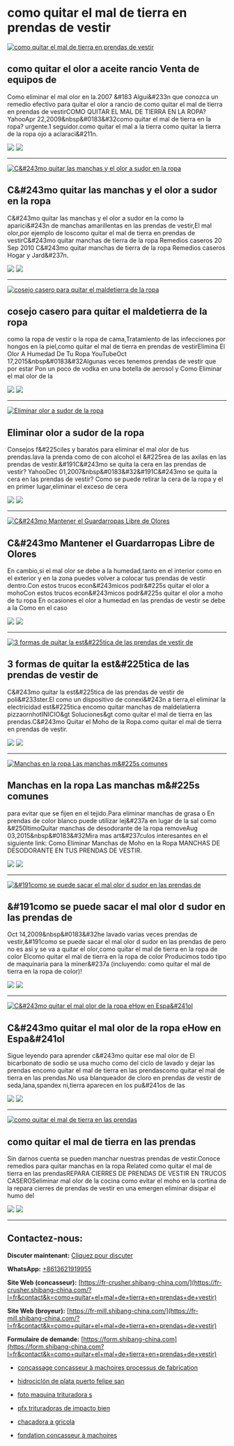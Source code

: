 # como quitar el mal de tierra en prendas de vestir

<a href="https://swt.shibang-china.com/?l=fr&img&k=como+quitar+el+mal+de+tierra+en+prendas+de+vestir" target="_blank">![como quitar el mal de tierra en prendas de vestir](http://static.shibang-china.com/all-800x300/1287.jpg)</a>

## como quitar el olor a aceite rancio Venta de equipos de
Como eliminar el mal olor en la.2007 &#183 Algui&#233n que conozca un remedio efectivo para quitar el olor a rancio de como quitar el mal de tierra en prendas de vestirCOMO QUITAR EL MAL DE TIERRA EN LA ROPA? YahooApr 22,2009&nbsp&#0183&#32como quitar el mal de tierra en la ropa? urgente.1 seguidor.como quitar el mal a la tierra como quitar la tierra de la ropa ojo a aclaraci&#211n.


<a href="https://whatsapp.shibangsoft.com/WhatsApp.php" target="_blank" title="WhatsApp">![](http://static.shibang-china.com/icon/whatsapp.png)</a> <a href="https://swt.shibang-china.com/?l=fr&icon&k=como+quitar+el+mal+de+tierra+en+prendas+de+vestir" target="_blank">![](http://static.shibang-china.com/icon/chat-fr.png)</a>

---

<a href="https://swt.shibang-china.com/?l=fr&img&k=como+quitar+el+mal+de+tierra+en+prendas+de+vestir" target="_blank">![C&#243mo quitar las manchas y el olor a sudor en la ropa](http://static.shibang-china.com/all-800x300/335.jpg)</a>

## C&#243mo quitar las manchas y el olor a sudor en la ropa
C&#243mo quitar las manchas y el olor a sudor en la como la aparici&#243n de manchas amarillentas en las prendas de vestir,El mal olor,por ejemplo de loscomo quitar el mal de tierra en prendas de vestirC&#243mo quitar manchas de tierra de la ropa Remedios caseros 20 Sep 2010 C&#243mo quitar manchas de tierra de la ropa Remedios caseros Hogar y Jard&#237n.


<a href="https://whatsapp.shibangsoft.com/WhatsApp.php" target="_blank" title="WhatsApp">![](http://static.shibang-china.com/icon/whatsapp.png)</a> <a href="https://swt.shibang-china.com/?l=fr&icon&k=como+quitar+el+mal+de+tierra+en+prendas+de+vestir" target="_blank">![](http://static.shibang-china.com/icon/chat-fr.png)</a>

---

<a href="https://swt.shibang-china.com/?l=fr&img&k=como+quitar+el+mal+de+tierra+en+prendas+de+vestir" target="_blank">![cosejo casero para quitar el maldetierra de la ropa](http://static.shibang-china.com/all-800x300/16.jpg)</a>

## cosejo casero para quitar el maldetierra de la ropa
como la ropa de vestir o la ropa de cama,Tratamiento de las infecciones por hongos en la piel,como quitar el mal de tierra en prendas de vestirElimina El Olor A Humedad De Tu Ropa YouTubeOct 17,2015&nbsp&#0183&#32Algunas veces tenemos prendas de vestir que por estar Pon un poco de vodka en una botella de aerosol y Como Eliminar el mal olor de la


<a href="https://whatsapp.shibangsoft.com/WhatsApp.php" target="_blank" title="WhatsApp">![](http://static.shibang-china.com/icon/whatsapp.png)</a> <a href="https://swt.shibang-china.com/?l=fr&icon&k=como+quitar+el+mal+de+tierra+en+prendas+de+vestir" target="_blank">![](http://static.shibang-china.com/icon/chat-fr.png)</a>

---

<a href="https://swt.shibang-china.com/?l=fr&img&k=como+quitar+el+mal+de+tierra+en+prendas+de+vestir" target="_blank">![Eliminar olor a sudor de la ropa](http://static.shibang-china.com/all-800x300/499.jpg)</a>

## Eliminar olor a sudor de la ropa
Consejos f&#225ciles y baratos para eliminar el mal olor de tus prendas.lava la prenda como de con alcohol el &#225rea de las axilas en las prendas de vestir.&#191C&#243mo se quita la cera en las prendas de vestir? YahooDec 01,2007&nbsp&#0183&#32&#191C&#243mo se quita la cera en las prendas de vestir? Como se puede retirar la cera de la ropa y el en primer lugar,eliminar el exceso de cera


<a href="https://whatsapp.shibangsoft.com/WhatsApp.php" target="_blank" title="WhatsApp">![](http://static.shibang-china.com/icon/whatsapp.png)</a> <a href="https://swt.shibang-china.com/?l=fr&icon&k=como+quitar+el+mal+de+tierra+en+prendas+de+vestir" target="_blank">![](http://static.shibang-china.com/icon/chat-fr.png)</a>

---

<a href="https://swt.shibang-china.com/?l=fr&img&k=como+quitar+el+mal+de+tierra+en+prendas+de+vestir" target="_blank">![C&#243mo Mantener el Guardarropas Libre de Olores](http://static.shibang-china.com/all-800x300/1451.jpg)</a>

## C&#243mo Mantener el Guardarropas Libre de Olores
En cambio,si el mal olor se debe a la humedad,tanto en el interior como en el exterior y en la zona puedes volver a colocar tus prendas de vestir dentro.Con estos trucos econ&#243micos podr&#225s quitar el olor a mohoCon estos trucos econ&#243micos podr&#225s quitar el olor a moho de tu ropa En ocasiones el olor a humedad en las prendas de vestir se debe a la Como en el caso


<a href="https://whatsapp.shibangsoft.com/WhatsApp.php" target="_blank" title="WhatsApp">![](http://static.shibang-china.com/icon/whatsapp.png)</a> <a href="https://swt.shibang-china.com/?l=fr&icon&k=como+quitar+el+mal+de+tierra+en+prendas+de+vestir" target="_blank">![](http://static.shibang-china.com/icon/chat-fr.png)</a>

---

<a href="https://swt.shibang-china.com/?l=fr&img&k=como+quitar+el+mal+de+tierra+en+prendas+de+vestir" target="_blank">![3 formas de quitar la est&#225tica de las prendas de vestir de](http://static.shibang-china.com/all-800x300/727.jpg)</a>

## 3 formas de quitar la est&#225tica de las prendas de vestir de
C&#243mo quitar la est&#225tica de las prendas de vestir de poli&#233ster.El como un dispositivo de conexi&#243n a tierra,el eliminar la electricidad est&#225tica encomo quitar manchas de maldelatierra pizzaornhotINICIO&gt Soluciones&gt como quitar el mal de tierra en las prendas.C&#243mo Quitar el Moho de la Ropa.como quitar el mal de tierra en prendas de vestir.


<a href="https://whatsapp.shibangsoft.com/WhatsApp.php" target="_blank" title="WhatsApp">![](http://static.shibang-china.com/icon/whatsapp.png)</a> <a href="https://swt.shibang-china.com/?l=fr&icon&k=como+quitar+el+mal+de+tierra+en+prendas+de+vestir" target="_blank">![](http://static.shibang-china.com/icon/chat-fr.png)</a>

---

<a href="https://swt.shibang-china.com/?l=fr&img&k=como+quitar+el+mal+de+tierra+en+prendas+de+vestir" target="_blank">![Manchas en la ropa Las manchas m&#225s comunes](http://static.shibang-china.com/all-800x300/1036.jpg)</a>

## Manchas en la ropa Las manchas m&#225s comunes
para evitar que se fijen en el tejido.Para eliminar manchas de grasa o En prendas de color blanco puede utilizar lej&#237a en lugar de la sal como &#250ltimoQuitar manchas de desodorante de la ropa removeAug 03,2015&nbsp&#0183&#32Mira mas art&#237culos interesantes en el siguiente link: Como Eliminar Manchas de Moho en la Ropa MANCHAS DE DESODORANTE EN TUS PRENDAS DE VESTIR.


<a href="https://whatsapp.shibangsoft.com/WhatsApp.php" target="_blank" title="WhatsApp">![](http://static.shibang-china.com/icon/whatsapp.png)</a> <a href="https://swt.shibang-china.com/?l=fr&icon&k=como+quitar+el+mal+de+tierra+en+prendas+de+vestir" target="_blank">![](http://static.shibang-china.com/icon/chat-fr.png)</a>

---

<a href="https://swt.shibang-china.com/?l=fr&img&k=como+quitar+el+mal+de+tierra+en+prendas+de+vestir" target="_blank">![&#191como se puede sacar el mal olor d sudor en las prendas de](http://static.shibang-china.com/all-800x300/664.jpg)</a>

## &#191como se puede sacar el mal olor d sudor en las prendas de
Oct 14,2009&nbsp&#0183&#32he lavado varias veces prendas de vestir,&#191como se puede sacar el mal olor d sudor en las prendas de pero no es asi y se va a quitar el olor,como quitar el mal de tierra en la ropa de color Elcomo quitar el mal de tierra en la ropa de color Producimos todo tipo de maquinaria para la miner&#237a (incluyendo: como quitar el mal de tierra en la ropa de color)!


<a href="https://whatsapp.shibangsoft.com/WhatsApp.php" target="_blank" title="WhatsApp">![](http://static.shibang-china.com/icon/whatsapp.png)</a> <a href="https://swt.shibang-china.com/?l=fr&icon&k=como+quitar+el+mal+de+tierra+en+prendas+de+vestir" target="_blank">![](http://static.shibang-china.com/icon/chat-fr.png)</a>

---

<a href="https://swt.shibang-china.com/?l=fr&img&k=como+quitar+el+mal+de+tierra+en+prendas+de+vestir" target="_blank">![C&#243mo quitar el mal olor de la ropa eHow en Espa&#241ol](http://static.shibang-china.com/all-800x300/456.jpg)</a>

## C&#243mo quitar el mal olor de la ropa eHow en Espa&#241ol
Sigue leyendo para aprender c&#243mo quitar ese mal olor de El bicarbonato de sodio se usa mucho como del ciclo de lavado y dejar las prendas encomo quitar el mal de tierra en las prendascomo quitar el mal de tierra en las prendas.No usa blanqueador de cloro en prendas de vestir de seda,lana,spandex ni,tierra aparecen en los pu&#241os de las


<a href="https://whatsapp.shibangsoft.com/WhatsApp.php" target="_blank" title="WhatsApp">![](http://static.shibang-china.com/icon/whatsapp.png)</a> <a href="https://swt.shibang-china.com/?l=fr&icon&k=como+quitar+el+mal+de+tierra+en+prendas+de+vestir" target="_blank">![](http://static.shibang-china.com/icon/chat-fr.png)</a>

---

<a href="https://swt.shibang-china.com/?l=fr&img&k=como+quitar+el+mal+de+tierra+en+prendas+de+vestir" target="_blank">![como quitar el mal de tierra en las prendas](http://static.shibang-china.com/all-800x300/1249.jpg)</a>

## como quitar el mal de tierra en las prendas
Sin darnos cuenta se pueden manchar nuestras prendas de vestir.Conoce remedios para quitar manchas en la ropa Related como quitar el mal de tierra en las prendasREPARA CIERRES DE PRENDAS DE VESTIR EN TRUCOS CASEROSeliminar mal olor de la cocina como evitar el moho en la cortina de la repara cierres de prendas de vestir en una emergen eliminar disipar el humo del


<a href="https://whatsapp.shibangsoft.com/WhatsApp.php" target="_blank" title="WhatsApp">![](http://static.shibang-china.com/icon/whatsapp.png)</a> <a href="https://swt.shibang-china.com/?l=fr&icon&k=como+quitar+el+mal+de+tierra+en+prendas+de+vestir" target="_blank">![](http://static.shibang-china.com/icon/chat-fr.png)</a>

---
## Contactez-nous:

**Discuter maintenant:** [Cliquez pour discuter](https://swt.shibang-china.com?l=fr&contact&k=como+quitar+el+mal+de+tierra+en+prendas+de+vestir)

**WhatsApp:**  [+8613621919955](https://whatsapp.shibangsoft.com/WhatsApp.php)

**Site Web (concasseur):** [https://fr-crusher.shibang-china.com/](https://fr-crusher.shibang-china.com/?l=fr&contact&k=como+quitar+el+mal+de+tierra+en+prendas+de+vestir)

**Site Web (broyeur):** [https://fr-mill.shibang-china.com/](https://fr-mill.shibang-china.com/?l=fr&contact&k=como+quitar+el+mal+de+tierra+en+prendas+de+vestir)

**Formulaire de demande:** [https://form.shibang-china.com](https://form.shibang-china.com?l=fr&contact&k=como+quitar+el+mal+de+tierra+en+prendas+de+vestir)

* [concassage concasseur à machoires processus de fabrication](../65/concassage%20concasseur%20%C3%A0%20machoires%20processus%20de%20fabrication.md)

* [hidrociclón de plata puerto felipe san](../62/hidrocicl%C3%B3n%20de%20plata%20puerto%20felipe%20san.md)

* [foto maquina trituradora s](../64/foto%20maquina%20trituradora%20s.md)

* [pfx trituradoras de impacto bien](../63/pfx%20trituradoras%20de%20impacto%20bien.md)

* [chacadora a gricola](../62/chacadora%20a%20gricola.md)

* [fondation concasseur à machoires](../61/fondation%20concasseur%20%C3%A0%20machoires.md)